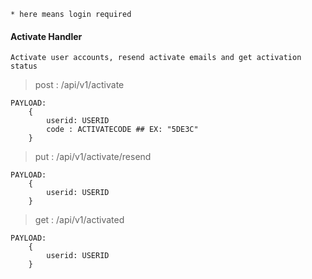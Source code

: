 ```* here means login required```

#### Activate Handler

	Activate user accounts, resend activate emails and get activation status

> post : /api/v1/activate

```
PAYLOAD:
    {
        userid: USERID
        code : ACTIVATECODE ## EX: "5DE3C"
    }
```

> put : /api/v1/activate/resend

```
PAYLOAD:
    {
        userid: USERID
    }
```

> get : /api/v1/activated

```
PAYLOAD:
    {
        userid: USERID
    }
```